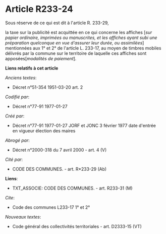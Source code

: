 # Article R233-24

Sous réserve de ce qui est dit à l'article R. 233-29,

la taxe sur la publicité est acquittée en ce qui concerne les affiches [*sur papier ordinaire, imprimées ou manuscrites, et
les affiches ayant subi une préparation quelconque en vue d'assurer leur durée, ou assimilées*] mentionnées aux 1° et 2° de
l'article L. 233-17, au moyen de timbres mobiles délivrés par la commune sur le territoire de laquelle ces affiches sont
apposées[*modalités de paiement*].

**Liens relatifs à cet article**

_Anciens textes_:

  - Décret n°51-354 1951-03-20 art. 2

_Codifié par_:

  - Décret n°77-91 1977-01-27

_Créé par_:

  - Décret n°77-91 1977-01-27 JORF et JONC 3 février 1977 date d'entrée en vigueur élection des maires

_Abrogé par_:

  - Décret n°2000-318 du 7 avril 2000 - art. 4 (V)

_Cité par_:

  - CODE DES COMMUNES. - art. R*233-29 (Ab)

**Liens**:

  - TXT_ASSOCIE: CODE DES COMMUNES. - art. R233-31 (M)

_Cite_:

  - Code des communes L233-17 1° et 2°

_Nouveaux textes_:

  - Code général des collectivités territoriales - art. D2333-15 (VT)
